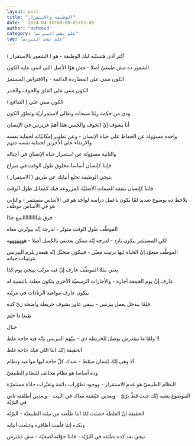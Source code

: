 ```yaml
---
layout: post
title: "الوظيفة والاستقرار"
date:   2024-04-10T00:00:01+03:00
author: "mahmoud"
category: "علم نفس البيزنس"
tag: "علم نفس البيزنس"
---
```



أكتر أذى هتسبّبه ليك الوظيفة - هو ( الشعور
بالاستقرار )

الشعور ده مش طبيعيّ أصلا - مش هوّا الأصل اللي اتبنى عليه
الكون

الكون مبني على المطاردة الدائمة - والافتراس
المستمرّ

الكون مبني على القلق والخوف والحذر

الكون مبني على ( التدافع )

ودي من حكمة ربّنا سبحانه وتعالى لاستمراريّة وتطوّر
الكون




أنا بشوف إنّ الخوف والجنس همّا أهمّ غريزتين في
الإنسان

واحدة مسؤولة عن الحفاظ على حياة الإنسان - وعن تطوير
إمكانيّاته لحماية نفسه والارتقاء على الآخرين لحماية نفسه منهم

والتانية مسؤولة عن استمرار حياة الإنسان في أجياله




فإنتا كإنسان أساسا مخلوق طول الوقت في صراع

بتيجي الوظيفة تخلع أنيابك عن طريق ( الاستقرار )

فانتا كإنسان بتفقد الصفات الأصليّة المزروعة فيك كمقاتل
طول الوقت




بلاحظ ده بوضوح شديد لمّا بكون باعمل دراسة لواحد هو في
الأساس مستثمر - والتاني هو في الأساس موظّف

فرق شااااااااااسع جدّا




الموظّف طول الوقت متوتّر - لدرجة إنّه بيوتّرني معاه

لكن المستثمر بيكون بارد - لدرجة إنّه ممكن يعديني بالكسل
أصلا - هههههههه




الموظّف متعوّد إنّ الحياة ليها ترتيب معيّن - فبيكون متخيّل
إنّه هيقدر يلزم البيزنس بترتيبات حياته

يعني مثلا الموظّف عارف إنّ فيه مرتّب بييجي يوم كذا

عارف إنّ يوم الجمعة أجازة - والأجازات الرسميّة الأخرى
بتكون معلنة بالنسبة له

بيكون عارف مواعيد الزيادات في مرتّبه




فلمّا بيدخل يعمل بيزنس - بيبقى عاوز يشوف خريطة واضحة زيّ
كده

طبعا دا حلم

خيال




ولمّا ما بيقدرش يوصل للخريطة دي - بيتّهم البيزنس بإنّه فيه
حاجة غلط !!




الحقيقة إنّك انتا اللي فيك حاجة غلط

ألا وهي إنّك إنسان منمّط - عندك كلّ حاجة ليها مواعيد
ونظام

وده أساسا هو نظام مخالف للنظام الطبيعيّ

النظام الطبيعيّ هو عدم الاستقرار - ووجود تطوّرات دائمة
وتغيّرات حادّة مستمرّة




الموضوع يشبه إنّك جبت قطّ برّيّ - وبعدين عيّشته معاك في
البيت - وبعدين أطلقته تاني في البرّيّة

الحقيقة إنّ الغلطة حصلت لمّا انتا طلّعته من بيئته
الطبيعيّة - البرّيّة

وبكده إنتا قلّمت أظافره وخلعت أنيابه

تيجي بعد كده تطلقه في البرّيّة - فانتا حوّلته لضحيّة - مش
مفترس
